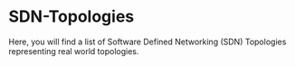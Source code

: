 # SDN-Topologies
Here, you will find a list of Software Defined Networking (SDN) Topologies representing real world topologies. 
